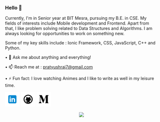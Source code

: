 
[1.1]: https://github.com/pratyushraj7/pratyushraj7/blob/master/assets/icons/icons8-linkedin-48.png (linkedin icon with padding)
[2.1]: https://github.com/pratyushraj7/pratyushraj7/blob/master/assets/icons/icons8-github-48.png (github icon with padding)
[3.1]: https://github.com/pratyushraj7/pratyushraj7/blob/master/assets/icons/icons8-twitter-48.png (twitter icon with padding)
[4.1]: https://github.com/pratyushraj7/pratyushraj7/blob/master/assets/icons/icons8-medium-new-48.png (medium icon with padding)


<!-- links to my social media accounts -->

[1]: https://www.linkedin.com/in/pratyush-raj-65b9b6164/
[2]: https://www.github.com/pratyushraj7
[4]: http://www.medium.com/@pratyushraj7


### Hello 👋

Currently, I'm in Senior year at BIT Mesra, pursuing my B.E. in CSE. My fields of interests include Mobile development and Frontend. Apart from that, I like problem solving related to Data Structures and Algorithms. I am always looking for opportunities to work on something new.

Some of my key skills include : Ionic Framework, CSS, JavaScript, C++ and Python. 

• 💬 Ask me about anything and everything!

• 📫 Reach me at : pratyushraj7@gmail.com

• ⚡ Fun fact: I love watching Animes and I like to write as well in my leisure time.


[![linkedin pratyushraj7][1.1]][1]
[![github pratyushraj7][2.1]][2]
[![medium pratyushraj7][4.1]][4]

<p align='center'>
<img align='center' src="https://visitor-badge.glitch.me/badge?page_id=pratyushraj7.visitor-badge">
 <p/>

